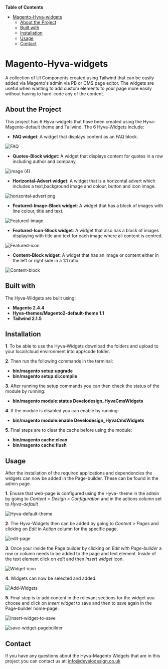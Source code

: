 <!-- START doctoc generated TOC please keep comment here to allow auto update -->



<!-- DON'T EDIT THIS SECTION, INSTEAD RE-RUN doctoc TO UPDATE -->

**Table of Contents**

- [Magento-Hyva-widgets](#magento-hyva-widgets)
   - [About the Project](#about-the-project)
   - [Built with](#built-with)
   - [Installation](#installation)
   - [Usage](#usage)
   - [Contact](#contact)

<!-- END doctoc generated TOC please keep comment here to allow auto update -->

# Magento-Hyva-widgets

A collection of UI Components created using Tailwind that can be easily added via Magento's admin via PB or CMS page editor. The widgets are useful when wanting to add custom elements to your page more easily without having to hard-code any of the content.

## About the Project

This project has 6 Hyva-widgets that have been created using the Hyva-Magento-default theme and Tailwind. The 6 Hyva-Widgets include:

* **FAQ widget**: A widget that displays content as an FAQ block.

![FAQ](https://user-images.githubusercontent.com/102522996/227517293-36937211-70d3-460a-bc1b-45f646abdcb6.png)

* **Quotes-Block widget**: A widget that displays content for quotes in a row including author and company.

![image (4)](https://user-images.githubusercontent.com/102522996/227515281-268138ed-0b1f-4e85-bd20-b302bb0ce4b6.png)

* **Horizontal-Advert widget**: A widget that is a horizontal advert which includes a text,background image and colour, button and icon image.

![horizontal-advert png](https://user-images.githubusercontent.com/102522996/227517885-74e406e2-01d6-419a-9639-a336016a1528.png)

* **Featured-Image-Block widget**: A widget that has a block of images with line colour, title and text.

![Featured-image](https://user-images.githubusercontent.com/102522996/227517860-403e5bce-46de-48da-80de-f9cd518ccef3.png)

* **Featured-Icon-Block widget**: A widget that also has a block of images displaying with title and text for each image where all content is centred.

![Featured-icon](https://user-images.githubusercontent.com/102522996/227517842-6c634798-acf1-488f-bb30-61d561abcc25.png)

* **Content-Block widget**: A widget that has an image or content either in the left or right side in a 1:1 ratio.

![Content-block](https://user-images.githubusercontent.com/102522996/227517817-31bde2a9-4fcb-4a5d-9bff-d9372d753664.png)

## Built with

The Hyva-Widgets are built using:

* **Magento 2.4.4**
* **Hyva-themes/Magento2-default-theme 1.1**
* **Tailwind 2.1.5**

## Installation

**1**. To be able to use the Hyva-Widgets download the folders and upload to your local/cloud environment into app/code folder.

**2**. Then run the following commands in the terminal:  
  * **bin/magento setup:upgrade**
  * **bin/magento setup:di:compile**

**3**. After running the setup commands you can then check the status of the module by running:
* **bin/magento module:status Develodesign_HyvaCmsWidgets**

**4**. If the module is disabled  you can enable by running:
  * **bin/magento module:enable Develodesign_HyvaCmsWidgets**

**5**. Final steps are to clear the cache before using the module:
 * **bin/magento cache:clean**
 * **bin/magento cache:flush**

## Usage

After the installation of the required applications and dependencies the widgets can now be added in the Page-builder. These can be found in the admin page.

**1**. Enusre that web-page is configured using the Hyva- theme in the admin by going to *Content > Design > Configuration* and in the actions column set to *Hyva-default*

![Hyva-default-theme](https://user-images.githubusercontent.com/102522996/227527077-a40043ff-99df-410e-83b0-4f184d67d03a.png)

**2**. The Hyva-Widgets then can be added by going to *Content > Pages* and clicking on *Edit* in *Action* column for the specific page.

![edit-page](https://user-images.githubusercontent.com/102522996/227529543-ac8bcf3e-5715-4ad1-a0b7-652d7d4efbef.png)

**3**. Once your inside the Page builder by clicking on *Edit with Page-builder* a row or column needs to be added to the page and text element. Inside of the text element click on *edit* and then *insert widget* icon.

![Widget-icon](https://user-images.githubusercontent.com/102522996/227531396-636fece9-9c1c-43cf-9c69-ef75448d77af.png)

**4**. Widgets can now be selected and added.

![Add-Widgets](https://user-images.githubusercontent.com/102522996/227548778-e6b12fc1-ac9d-490c-ad4c-e67033a0779a.png)

**5**. Final step is to add content in the relevant sections for the widget you choose and click on *insert widget* to save and then to save again in the Page-builder home-page.

![insert-widget-to-save](https://user-images.githubusercontent.com/102522996/227553803-f723d40a-712b-433c-8691-73c87e72e4ca.png)

![save-widget-pagebuilder](https://user-images.githubusercontent.com/102522996/227554098-3a3e4502-fb21-4fe7-9923-3fc75bdabbb5.png)

## Contact

If you have any questions about the Hyva-Magento Widgets that are in this project you can contact us at: info@develodesign.co.uk
